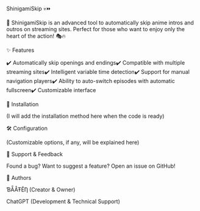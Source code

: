 ShinigamiSkip 💀⏩

🚀 ShinigamiSkip is an advanced tool to automatically skip anime intros and outros on streaming sites. Perfect for those who want to enjoy only the heart of the action! 🎭🔥

✨ Features

✔️ Automatically skip openings and endings✔️ Compatible with multiple streaming sites✔️ Intelligent variable time detection✔️ Support for manual navigation players✔️ Ability to auto-switch episodes with automatic fullscreen✔️ Customizable interface

📌 Installation

(I will add the installation method here when the code is ready)

🛠️ Configuration

(Customizable options, if any, will be explained here)

📢 Support & Feedback

Found a bug? Want to suggest a feature? Open an issue on GitHub!

👑 Authors

ƁẴÅŦĔȠ (Creator & Owner)

ChatGPT (Development & Technical Support)

